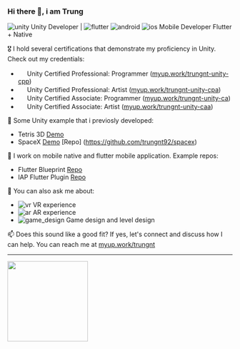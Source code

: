 ### Hi there 👋, i am Trung

<!--
**trungnt92/trungnt92** is a ✨ _special_ ✨ repository because its `README.md` (this file) appears on your GitHub profile.

Here are some ideas to get you started:

- 🔭 I’m currently working on ...
- 🌱 I’m currently learning ...
- 👯 I’m looking to collaborate on ...
- 🤔 I’m looking for help with ...
- 💬 Ask me about ...
- 📫 How to reach me: ...
- 😄 Pronouns: ...
- ⚡ Fun fact: ...
-->

![unity](https://user-images.githubusercontent.com/107845126/227093832-25332dfd-8f08-4b66-8157-c8ac81735843.png) Unity Developer | ![flutter](https://user-images.githubusercontent.com/107845126/227094319-9b342447-ab0f-42a4-8850-26cda247ad21.png) ![android](https://user-images.githubusercontent.com/107845126/227094311-73b721f8-ae53-4e6c-af26-1a52b73000b5.png) ![ios](https://user-images.githubusercontent.com/107845126/227094306-8a484320-ddf1-4293-a8bc-245f8c54beb6.jpg) Mobile Developer Flutter + Native

🎖 I hold several certifications that demonstrate my proficiency in Unity. Check out my credentials:

- <img src="https://images.credly.com/size/340x340/images/05915903-c7fd-4256-8754-9ff9e9e6465e/image.png" width="16" height="16"/> Unity Certified Professional: Programmer ([myup.work/trungnt-unity-cpp](https://myup.work/trungnt-unity-cpp))
- <img src="https://images.credly.com/size/340x340/images/90ea48bb-af29-439b-a239-5bd4ba5ec9f0/image.png" width="16" height="16"/> Unity Certified Professional: Artist ([myup.work/trungnt-unity-cpa](https://myup.work/trungnt-unity-cpa))
- <img src="https://images.credly.com/size/340x340/images/d1f43356-4e1e-424a-99e3-65636d7bc4fd/image.png" width="16" height="16"/> Unity Certified Associate: Programmer ([myup.work/trungnt-unity-ca](https://myup.work/trungnt-unity-ca))
- <img src="https://images.credly.com/size/340x340/images/ad6a684b-31be-4bdb-acfb-97121cddb950/image.png" width="16" height="16"/> Unity Certified Associate: Artist ([myup.work/trungnt-unity-caa](https://myup.work/trungnt-unity-caa))

🌱 Some Unity example that i previosly developed:

- Tetris 3D [Demo](https://myup.work/trungnt-trungtris)
- SpaceX [Demo](https://myup.work/trungnt-spacex) [Repo] (https://github.com/trungnt92/spacex)

📱 I work on mobile native and flutter mobile application. Example repos:

- Flutter Blueprint [Repo](https://github.com/trungnt92/flutter_blueprint)
- IAP Flutter Plugin [Repo](https://github.com/trungnt92/flutter_iap)

💬 You can also ask me about:
- ![vr](https://user-images.githubusercontent.com/107845126/227094335-74324ddf-892e-4f82-bd33-f999e7f764c3.png) VR experience
- ![ar](https://user-images.githubusercontent.com/107845126/227094328-55f99f88-9dfb-4541-8405-7b0b7de85cf7.png) AR experience
- ![game_design](https://user-images.githubusercontent.com/107845126/227094338-8bca0c33-3fb6-4d8b-8cfb-ecacdaef744c.png) Game design and level design

📫 Does this sound like a good fit? If yes, let's connect and discuss how I can help. You can reach me at [myup.work/trungnt](myup.work/trungnt)

---

<div>
  <a href="https://github.com/luuthanhminh">
  <img height="180em" src="https://github-readme-stats.vercel.app/api/top-langs/?username=trungnt92&layout=compact&langs_count=6"/>
</div>
